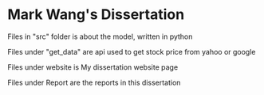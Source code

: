 # Mark Wang's Dissertation

Files in "src" folder is about the model, written in python

Files under "get_data" are api used to get stock price from yahoo or google

Files under website is My dissertation website page

Files under Report are the reports in this dissertation